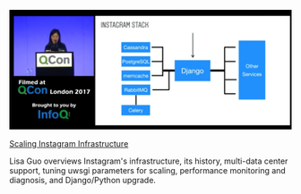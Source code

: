 ![alt text](./img/image.png)


[ Scaling Instagram Infrastructure ](https://www.youtube.com/watch?v=hnpzNAPiC0E)

Lisa Guo overviews Instagram's infrastructure, its history, multi-data center support, tuning uwsgi parameters for scaling, performance monitoring and diagnosis, and Django/Python upgrade.